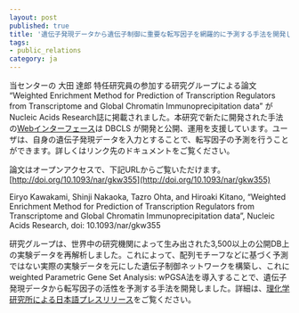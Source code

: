 ```yaml
---
layout: post
published: true
title: '遺伝子発現データから遺伝子制御に重要な転写因子を網羅的に予測する手法を開発した論文がNucleic Acid Research誌に掲載されました'
tags:
- public_relations
category: ja
---
```

当センターの 大田 達郎 特任研究員の参加する研究グループによる論文 “Weighted Enrichment Method for Prediction of Transcription Regulators from Transcriptome and Global Chromatin Immunoprecipitation data” がNucleic Acids Research誌に掲載されました。本研究で新たに開発された手法の[Webインターフェース](http://wpgsa.org)は DBCLS が開発と公開、運用を支援しています。ユーザは、自身の遺伝子発現データを入力とすることで、転写因子の予測を行うことができます。詳しくはリンク先のドキュメントをご覧ください。

 

論文はオープンアクセスで、下記URLからご覧いただけます。
[http://doi.org/10.1093/nar/gkw355](http://doi.org/10.1093/nar/gkw355)

 

Eiryo Kawakami, Shinji Nakaoka, Tazro Ohta, and Hiroaki Kitano, “Weighted Enrichment Method for Prediction of Transcription Regulators from Transcriptome and Global Chromatin Immunoprecipitation data”, Nucleic Acids Research, doi: 10.1093/nar/gkw355

 

研究グループは、世界中の研究機関によって生み出された3,500以上の公開DB上の実験データを再解析しました。これによって、配列モチーフなどに基づく予測ではない実際の実験データを元にした遺伝子制御ネットワークを構築し、これにweighted Parametric Gene Set Analysis: wPGSA法を導入することで、遺伝子発現データから転写因子の活性を予測する手法を開発しました。詳細は、[理化学研究所による日本語プレスリリース](http://www.riken.jp/pr/press/2016/20160510_1/)をご覧ください。